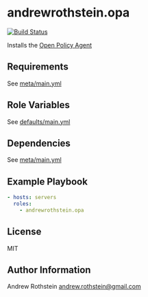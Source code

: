 andrewrothstein.opa
=========
[![Build Status](https://travis-ci.org/andrewrothstein/ansible-opa.svg?branch=master)](https://travis-ci.org/andrewrothstein/ansible-opa)

Installs the [Open Policy Agent](https://www.openpolicyagent.org/)

Requirements
------------

See [meta/main.yml](meta/main.yml)

Role Variables
--------------

See [defaults/main.yml](defaults/main.yml)

Dependencies
------------

See [meta/main.yml](meta/main.yml)

Example Playbook
----------------

```yml
- hosts: servers
  roles:
    - andrewrothstein.opa
```

License
-------

MIT

Author Information
------------------

Andrew Rothstein <andrew.rothstein@gmail.com>

